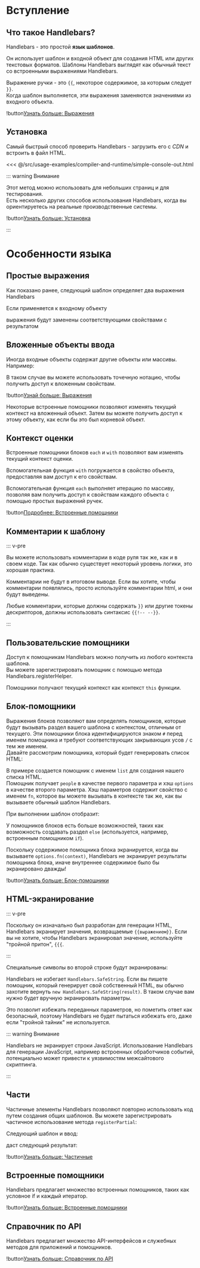 # Вступление

## Что такое Handlebars?

Handlebars - это простой **язык шаблонов**.

Он использует шаблон и входной объект для создания HTML или других текстовых форматов. Шаблоны Handlebars выглядят как обычный текст со встроенными выражениями Handlebars.

<ExamplePart examplePage="/examples/simple-expressions" show="template"/>

Выражение ручки - это `{{`, некоторое содержимое, за которым следует `}}`.  
Когда шаблон выполняется, эти выражения заменяются значениями из входного объекта.

!button[Узнать больше: Выражения](expressions.html)

## Установка

Самый быстрый способ проверить Handlebars - загрузить его с _CDN_ и встроить в файл HTML.

<<< @/src/usage-examples/compiler-and-runtime/simple-console-out.html

::: warning Внимание

Этот метод можно использовать для небольших страниц и для тестирования.  
Есть несколько других способов использования Handlebars, когда вы ориентируетесь на реальные производственные системы.

!button[Узнать больше: Установка](../installation/index.md)

:::

# Особенности языка

## Простые выражения

Как показано ранее, следующий шаблон определяет два выражения Handlebars

<ExamplePart examplePage="/examples/simple-expressions" show="template"/>

Если применяется к входному объекту

<ExamplePart examplePage="/examples/simple-expressions" show="input"/>

выражения будут заменены соответствующими свойствами с результатом

<ExamplePart examplePage="/examples/simple-expressions" show="output"/>

## Вложенные объекты ввода

Иногда входные объекты содержат другие объекты или массивы. Например:

<ExamplePart examplePage="/examples/path-expressions-dot" show="input" />

В таком случае вы можете использовать точечную нотацию, чтобы получить доступ к вложенным свойствам.

<ExamplePart examplePage="/examples/path-expressions-dot" show="template"/>

!button[Узнай больше: Выражения](./expressions.md)

Некоторые встроенные помощники позволяют изменять текущий контекст на вложенный объект. Затем вы можете получить доступ к этому объекту, как если бы это был корневой объект.

## Контекст оценки

Встроенные помощники блоков `each` и `with` позволяют вам изменять текущий контекст оценки.

Вспомогательная функция `with` погружается в свойство объекта, предоставляя вам доступ к его свойствам.

<Flex>
<ExamplePart examplePage="/examples/builtin-helper-with-block" show="template"/>
<ExamplePart examplePage="/examples/builtin-helper-with-block" show="input"/>
</Flex>

Вспомогательная функция `each` выполняет итерацию по массиву, позволяя вам получить доступ к свойствам каждого объекта с помощью простых выражений ручек.

<Flex>
<ExamplePart examplePage="/examples/builtin-helper-each-block" show="template"/>
<ExamplePart examplePage="/examples/builtin-helper-each-block" show="input"/>
</Flex>

!button[Подробнее: Встроенные помощники](./builtin-helpers.md)

## Комментарии к шаблону

::: v-pre

Вы можете использовать комментарии в коде руля так же, как и в своем коде. Так как обычно существует некоторый уровень логики, это хорошая практика.

Комментарии не будут в итоговом выводе. Если вы хотите, чтобы комментарии появлялись, просто используйте комментарии html, и они будут выведены.

Любые комментарии, которые должны содержать `}}` или другие токены дескрипторов, должны использовать синтаксис `{{!-- --}}`.

:::

<ExamplePart examplePage="/examples/comments" show="template"/>

## Пользовательские помощники

Доступ к помощникам Handlebars можно получить из любого контекста шаблона.  
Вы можете зарегистрировать помощник с помощью метода Handlebars.registerHelper.

<Flex>
<ExamplePart examplePage="/examples/helper-simple" show="template" />
<ExamplePart examplePage="/examples/helper-simple" show="preparationScript" />
</Flex>

Помощники получают текущий контекст как контекст `this` функции.

<Flex>
<ExamplePart examplePage="/examples/helper-this-context" show="template" />
<ExamplePart examplePage="/examples/helper-this-context" show="preparationScript" />
</Flex>

## Блок-помощники

Выражения блоков позволяют вам определять помощников, которые будут вызывать раздел вашего шаблона с контекстом, отличным от текущего. Эти помощники блока идентифицируются знаком `#` перед именем помощника и требуют соответствующих закрывающих усов `/` с тем же именем.  
Давайте рассмотрим помощника, который будет генерировать список HTML:

<ExamplePart examplePage="/examples/helper-block" show="preparationScript" />

В примере создается помощник с именем `list` для создания нашего списка HTML.  
Помощник получает `people` в качестве первого параметра и хэш `options` в качестве второго параметра. Хэш параметров содержит свойство с именем `fn`, которое вы можете вызывать в контексте так же, как вы вызываете обычный шаблон Handlebars.

При выполнении шаблон отобразит:

<ExamplePart examplePage="/examples/helper-block" show="output" />

У помощников блоков есть больше возможностей, таких как возможность создавать раздел `else` (используется, например, встроенным помощником `if`).

Поскольку содержимое помощника блока экранируется, когда вы вызываете `options.fn(context)`, Handlebars не экранирует результаты помощника блока, иначе внутреннее содержимое было бы экранировано дважды!

!button[Узнать больше: Блок-помощники](block-helpers.html)

## HTML-экранирование

::: v-pre

Поскольку он изначально был разработан для генерации HTML, Handlebars экранирует значения, возвращаемые `{{выражением}}`.
Если вы не хотите, чтобы Handlebars экранировал значение, используйте "тройной притон", `{{{`.

:::

<ExamplePart examplePage="/examples/html-escaping" show="template" />

Специальные символы во второй строке будут экранированы:

<ExamplePart examplePage="/examples/html-escaping" show="output" />

Handlebars не избегает `Handlebars.SafeString`. Если вы пишете помощник, который генерирует свой собственный HTML, вы
обычно захотите вернуть `new Handlebars.SafeString(result)`. В таком случае вам нужно будет вручную экранировать параметры.

<ExamplePart examplePage="/examples/helper-safestring" show="preparationScript" />

Это позволит избежать переданных параметров, но пометить ответ как безопасный, поэтому Handlebars не будет пытаться избежать его, даже если "тройной тайник" не используется.

::: warning Внимание

Handlebars не экранирует строки JavaScript. Использование Handlebars для генерации JavaScript, например встроенных обработчиков событий, потенциально может привести к уязвимостям межсайтового скриптинга.

:::

## Части

Частичные элементы Handlebars позволяют повторно использовать код путем создания общих шаблонов. Вы можете зарегистрировать частичное использование метода `registerPartial`:

<ExamplePart examplePage="/examples/partials/register" show="preparationScript" />

Следующий шаблон и ввод:

<Flex>
<ExamplePart examplePage="/examples/partials/register" show="template" />
<ExamplePart examplePage="/examples/partials/register" show="input" />
</Flex>

даст следующий результат:

<ExamplePart examplePage="/examples/partials/register" show="output" />

!button[Узнать больше: Частичные](partials.html)

## Встроенные помощники

Handlebars предлагает множество встроенных помощников, таких как условное if и каждый итератор.

!button[Узнать больше: Встроенные помощники](builtin-helpers.html)

## Справочник по API

Handlebars предлагает множество API-интерфейсов и служебных методов для приложений и помощников.

!button[Узнать больше: Справочник по API](/api-reference/)
